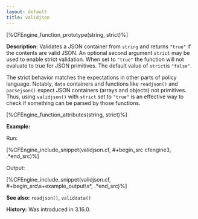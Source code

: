 ```yaml
---
layout: default
title: validjson
---
```


[%CFEngine_function_prototype(string, strict)%]

**Description:** Validates a JSON container from `string` and returns
`"true"` if the contents are valid JSON.
An optional second argument `strict` may be used to enable strict validation.
When set to `"true"` the function will not evaluate to true for JSON primitives.
The default value of `strict`is `"false"`.

The strict behavior matches the expectations in other parts of policy language.
Notably, `data` containers and functions like `readjson()` and `parsejson()` expect JSON containers (arrays and objects) not primitives.
Thus, using `validjson()` with `strict` set to `"true"` is an effective way to check if something can be parsed by those functions.

[%CFEngine_function_attributes(string, strict)%]

**Example:**

Run:

[%CFEngine_include_snippet(validjson.cf, #\+begin_src cfengine3, .*end_src)%]

Output:

[%CFEngine_include_snippet(validjson.cf, #\+begin_src\s+example_output\s*, .*end_src)%]

**See also:** `readjson()`, `validdata()`

**History:** Was introduced in 3.16.0.
